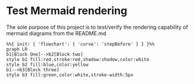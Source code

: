 # Test Mermaid rendering
The sole purpose of this project is to test/verify the rendering capability of mermaid diagrams from the README.md

```mermaid
%%{ init: { 'flowchart': { 'curve': 'stepBefore' } } }%%
graph LR
b1[Block One]-->b2[Block two]
style b1 fill:red,stroke:red,shadow:shadow,color:white
style b2 fill:blue,color:yellow
b1-->b3[Block three]
style b3 fill:green,color:white,stroke-width:5px
```
